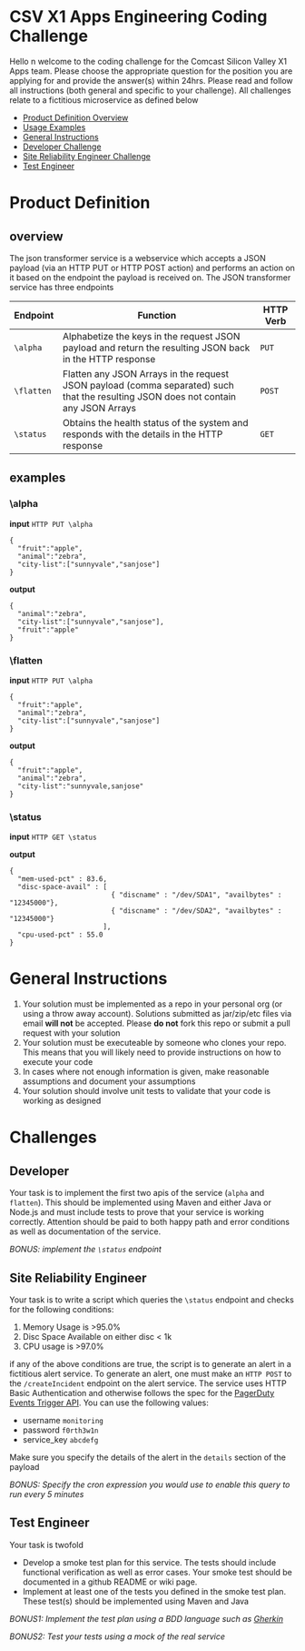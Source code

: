 # CSV X1 Apps Engineering Coding Challenge
Hello n welcome to the coding challenge for the Comcast Silicon Valley X1 Apps team.  Please choose the appropriate question for the position you are applying for and provide the answer(s) within 24hrs. Please read and follow all instructions (both general and specific to your challenge).  All challenges relate to a fictitious microservice as defined below

* [Product Definition Overview](#overview)
* [Usage Examples](#examples)
* [General Instructions](#general-instructions)
* [Developer Challenge](#developer)
* [Site Reliability Engineer Challenge](#site-reliability-engineer)
* [Test Engineer](#test-engineer)

# Product Definition
## overview
The json transformer service is a webservice which accepts a JSON payload (via an HTTP PUT or HTTP POST action) and performs an action on it based on the endpoint the payload is received on.  The JSON transformer service has three endpoints

| Endpoint        | Function           | HTTP Verb  |
| ------------- |-------------| -----|
| `\alpha`     | Alphabetize the keys in the request JSON payload and return the resulting JSON back in the HTTP response | `PUT` |
| `\flatten`      | Flatten any JSON Arrays in the request JSON payload (comma separated) such that the resulting JSON does not contain any JSON Arrays        |   `POST` |
| `\status`      | Obtains the health status of the system and responds with the details in the HTTP response | `GET` |

## examples
### \alpha
**input**
`HTTP PUT \alpha`
```
{
  "fruit":"apple",
  "animal":"zebra",
  "city-list":["sunnyvale","sanjose"]
}
```
**output**
```
{
  "animal":"zebra",
  "city-list":["sunnyvale","sanjose"],
  "fruit":"apple"
}
```

### \flatten
**input**
`HTTP PUT \alpha`
```
{
  "fruit":"apple",
  "animal":"zebra",
  "city-list":["sunnyvale","sanjose"]
}
```
**output**
```
{
  "fruit":"apple",
  "animal":"zebra",
  "city-list":"sunnyvale,sanjose"
}
```

### \status
**input**
`HTTP GET \status`

**output**
```
{
  "mem-used-pct" : 83.6,
  "disc-space-avail" : [
                         { "discname" : "/dev/SDA1", "availbytes" : "12345000"},
                         { "discname" : "/dev/SDA2", "availbytes" : "12345000"}
                       ],
  "cpu-used-pct" : 55.0
}
```

# General Instructions
1. Your solution must be implemented as a repo in your personal org (or using a throw away account).  Solutions submitted as jar/zip/etc files via email **will not** be accepted.  Please **do not** fork this repo or submit a pull request with your solution
2. Your solution must be executeable by someone who clones your repo.  This means that you will likely need to provide instructions on how to execute your code
3. In cases where not enough information is given, make reasonable assumptions and document your assumptions
4. Your solution should involve unit tests to validate that your code is working as designed

# Challenges
## Developer
Your task is to implement the first two apis of the service (`alpha` and `flatten`).  This should be implemented using Maven and either Java or Node.js and must include tests to prove that your service is working correctly.  Attention should be paid to both happy path and error conditions as well as documentation of the service.

_BONUS: implement the `\status` endpoint_

## Site Reliability Engineer
Your task is to write a script which queries the `\status` endpoint and checks for the following conditions:

1. Memory Usage is >95.0%
2. Disc Space Available on either disc < 1k
3. CPU usage is >97.0%

if any of the above conditions are true, the script is to generate an alert in a fictitious alert service.  To generate an alert, one must make an `HTTP POST` to the `/createIncident` endpoint on the alert service.  The service uses HTTP Basic Authentication and otherwise follows the spec for the [PagerDuty Events Trigger API](https://v1.developer.pagerduty.com/documentation/integration/events/trigger).  You can use the following values:

* username `monitoring`
* password `f0rth3w1n`
* service_key `abcdefg`  

Make sure you specify the details of the alert in the `details` section of the payload

_BONUS: Specify the cron expression you would use to enable this query to run every 5 minutes_

## Test Engineer
Your task is twofold

* Develop a smoke test plan for this service.  The tests should include functional verification as well as error cases.  Your smoke test should be documented in a github README or wiki page.  
* Implement at least one of the tests you defined in the smoke test plan.  These test(s) should be implemented using Maven and Java

_BONUS1: Implement the test plan using a BDD language such as [Gherkin](https://cucumber.io/docs/reference)_

_BONUS2: Test your tests using a mock of the real service_
